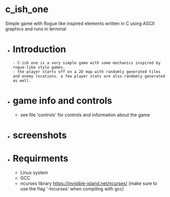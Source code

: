 # c_ish_one
Simple game with Rogue like inspired elements written in C using ASCII graphics and runs in terminal

 - # Introduction 
       - C-ish one is a very simple game with some mechanics inspired by rogue-like style games.   
       - the player starts off on a 2D map with randomly generated tiles and enemy locations. a few player stats are also randomly generated as well. 
       
- # game info and controls
  - see file 'controls' for controls and information about the game
- # screenshots
    
- # Requirments  
  - Linux system 
  - GCC 
  - ncurses library https://invisible-island.net/ncurses/ (make sure to use the flag '-lncurses' when compiling with gcc) 

    
